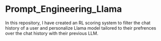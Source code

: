 # Prompt_Engineering_Llama

In this repository, I have created an RL scoring system to filter the chat history of a user and personalize Llama model tailored to their prefrences over the chat history with their previous LLM. 
